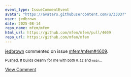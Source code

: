 ```yaml
---
event_type: IssueCommentEvent
avatar: "https://avatars.githubusercontent.com/u/3303?"
user: jedbrown
date: 2025-08-14
repo_name: mfem/mfem
html_url: https://github.com/mfem/mfem/pull/4609
repo_url: https://github.com/mfem/mfem
---
```


<a href='https://github.com/jedbrown' target='_blank'>jedbrown</a> commented on issue <a href='https://github.com/mfem/mfem/pull/4609' target='_blank'>mfem/mfem#4609</a>.

<small>Pushed. It builds cleanly for me with both `0.12` and `main`...</small>

<a href='https://github.com/mfem/mfem/pull/4609' target='_blank'>View Comment</a>